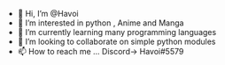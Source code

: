 - 👋 Hi, I’m @Havoi
- 👀 I’m interested in python , Anime and Manga
- 🌱 I’m currently learning many programming languages
- 💞️ I’m looking to collaborate on simple python modules
- 📫 How to reach me ... Discord-> Havoi#5579

<!---
Havoi/Havoi is a ✨ special ✨ repository because its `README.md` (this file) appears on your GitHub profile.
You can click the Preview link to take a look at your changes.
--->
